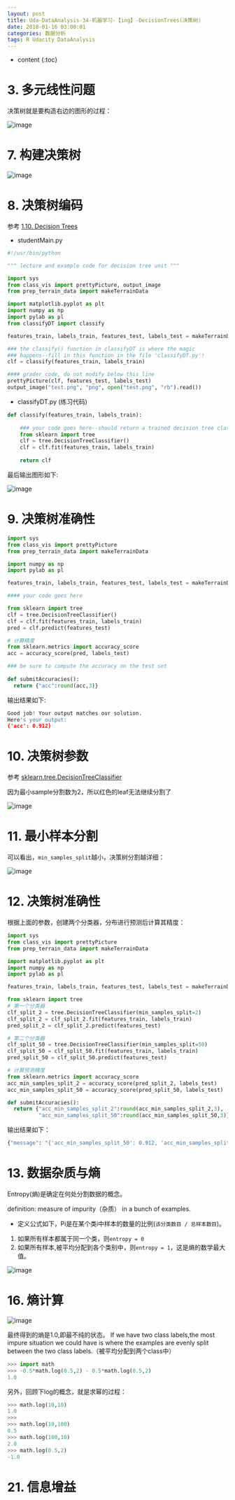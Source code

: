 ```yaml
---
layout: post
title: Uda-DataAnalysis-34-机器学习-【ing】-DecisionTrees(决策树)
date: 2018-01-16 03:00:01
categories: 数据分析
tags: R Udacity DataAnalysis 
---
```

* content
{:toc}

# 3. 多元线性问题

决策树就是要构造右边的图形的过程：

![image](https://user-images.githubusercontent.com/18595935/35224773-7b9070a8-ffc9-11e7-9f24-4df75dbb25e9.png)

# 7. 构建决策树

![image](https://user-images.githubusercontent.com/18595935/35225048-9029dff8-ffca-11e7-94ac-ecb7fdce9add.png)

# 8. 决策树编码

参考 [1.10. Decision Trees](http://scikit-learn.org/stable/modules/tree.html)

- studentMain.py

```python
#!/usr/bin/python

""" lecture and example code for decision tree unit """

import sys
from class_vis import prettyPicture, output_image
from prep_terrain_data import makeTerrainData

import matplotlib.pyplot as plt
import numpy as np
import pylab as pl
from classifyDT import classify

features_train, labels_train, features_test, labels_test = makeTerrainData()

### the classify() function in classifyDT is where the magic
### happens--fill in this function in the file 'classifyDT.py'!
clf = classify(features_train, labels_train)

#### grader code, do not modify below this line
prettyPicture(clf, features_test, labels_test)
output_image("test.png", "png", open("test.png", "rb").read())

```

- classifyDT.py (练习代码)

```python
def classify(features_train, labels_train):
    
    ### your code goes here--should return a trained decision tree classifer
    from sklearn import tree
    clf = tree.DecisionTreeClassifier()
    clf = clf.fit(features_train, labels_train)
    
    return clf
```

最后输出图形如下:

![image](https://user-images.githubusercontent.com/18595935/35225464-b6b01b78-ffcb-11e7-9907-eb7d398a206d.png)

# 9. 决策树准确性

```python
import sys
from class_vis import prettyPicture
from prep_terrain_data import makeTerrainData

import numpy as np
import pylab as pl

features_train, labels_train, features_test, labels_test = makeTerrainData()

#### your code goes here

from sklearn import tree
clf = tree.DecisionTreeClassifier()
clf = clf.fit(features_train, labels_train)
pred = clf.predict(features_test)

# 计算精度
from sklearn.metrics import accuracy_score
acc = accuracy_score(pred, labels_test)

### be sure to compute the accuracy on the test set
    
def submitAccuracies():
  return {"acc":round(acc,3)}
```

输出结果如下:

```python
Good job! Your output matches our solution.
Here's your output:
{'acc': 0.912}
```

# 10. 决策树参数

参考 [sklearn.tree.DecisionTreeClassifier](http://scikit-learn.org/stable/modules/generated/sklearn.tree.DecisionTreeClassifier.html#sklearn.tree.DecisionTreeClassifier)

因为最小sample分割数为2，所以红色的leaf无法继续分割了

![image](https://user-images.githubusercontent.com/18595935/35226090-9553c46e-ffcd-11e7-861c-7215966c596b.png)


# 11. 最小样本分割

可以看出，`min_samples_split`越小，决策树分割越详细：

![image](https://user-images.githubusercontent.com/18595935/35226444-ae135e14-ffce-11e7-86ed-c456f0926cf4.png)

# 12. 决策树准确性

根据上面的参数，创建两个分类器，分布进行预测后计算其精度：

```python
import sys
from class_vis import prettyPicture
from prep_terrain_data import makeTerrainData

import matplotlib.pyplot as plt
import numpy as np
import pylab as pl

features_train, labels_train, features_test, labels_test = makeTerrainData()

from sklearn import tree
# 第一个分类器
clf_split_2 = tree.DecisionTreeClassifier(min_samples_split=2)
clf_split_2 = clf_split_2.fit(features_train, labels_train)
pred_split_2 = clf_split_2.predict(features_test)

# 第二个分类器
clf_split_50 = tree.DecisionTreeClassifier(min_samples_split=50)
clf_split_50 = clf_split_50.fit(features_train, labels_train)
pred_split_50 = clf_split_50.predict(features_test)

# 计算预测精度
from sklearn.metrics import accuracy_score
acc_min_samples_split_2 = accuracy_score(pred_split_2, labels_test)
acc_min_samples_split_50 = accuracy_score(pred_split_50, labels_test)

def submitAccuracies():
  return {"acc_min_samples_split_2":round(acc_min_samples_split_2,3),
          "acc_min_samples_split_50":round(acc_min_samples_split_50,3)}

```

输出结果如下：

```python
{"message": "{'acc_min_samples_split_50': 0.912, 'acc_min_samples_split_2': 0.908}"}
```

# 13. 数据杂质与熵

Entropy(熵)是确定在何处分割数据的概念。

definition: measure of impurity（杂质） in a bunch of examples.

- 定义公式如下，Pi是在某个类i中样本的数量的比例(`该分类数目 / 总样本数目`)。

1. 如果所有样本都属于同一个类，则`entropy = 0`
2. 如果所有样本,被平均分配到各个类别中，则`entropy = 1`，这是熵的数学最大值。

![image](https://user-images.githubusercontent.com/18595935/35278604-ed32ee38-008d-11e8-91ae-1c6322f33f40.png)

# 16. 熵计算

![image](https://user-images.githubusercontent.com/18595935/35279552-b81e8880-0090-11e8-97c2-7472bed3c45b.png)

最终得到的熵是1.0,即最不纯的状态。
If we have two class labels,the most impure situation we could have is where the examples are evenly split between the two class labels.（被平均分配到两个class中）

```python
>>> import math
>>> -0.5*math.log(0.5,2) - 0.5*math.log(0.5,2)
1.0
```

另外，回顾下log的概念，就是求幂的过程：

```python
>>> math.log(10,10)
1.0
>>>
>>> math.log(10,100)
0.5
>>> math.log(100,10)
2.0
>>> math.log(0.5,2)
-1.0
```

# 21. 信息增益


